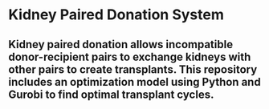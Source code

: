 # Kidney Paired Donation System
## Kidney paired donation allows incompatible donor-recipient pairs to exchange kidneys with other pairs to create transplants. This repository includes an optimization model using Python and Gurobi to find optimal transplant cycles.
